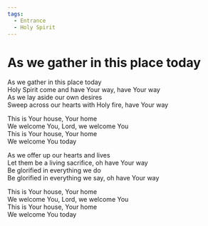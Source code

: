 ```yaml
---
tags:
  - Entrance
  - Holy Spirit
---
```



# As we gather in this place today

As we gather in this place today  
Holy Spirit come and have Your way, have Your way  
As we lay aside our own desires  
Sweep across our hearts with Holy fire, have Your way  

This is Your house, Your home  
We welcome You, Lord, we welcome You  
This is Your house, Your home  
We welcome You today  

As we offer up our hearts and lives  
Let them be a living sacrifice, oh have Your way  
Be glorified in everything we do  
Be glorified in everything we say, oh have Your way  

This is Your house, Your home  
We welcome You, Lord, we welcome You  
This is Your house, Your home  
We welcome You today   
